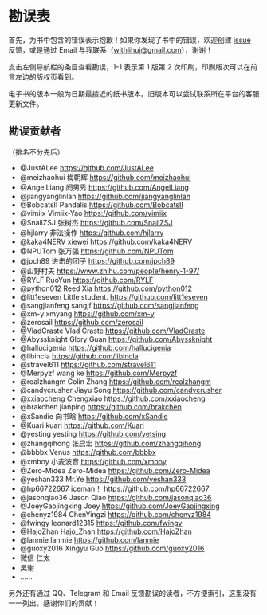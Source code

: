 # 勘误表

首先，为书中包含的错误表示抱歉！如果你发现了书中的错误，欢迎创建 [issue](https://github.com/greyli/helloflask/issues) 反馈，或是通过 Email 与我联系（withlihui@gmail.com），谢谢！

点击左侧导航栏的条目查看勘误，1-1 表示第 1 版第 2 次印刷，印刷版次可以在前言左边的版权页看到。

电子书的版本一般为日期最接近的纸书版本。旧版本可以尝试联系所在平台的客服更新文件。


## 勘误贡献者

（排名不分先后）

* @JustALee <https://github.com/JustALee>
* @meizhaohui 梅朝辉 <https://github.com/meizhaohui>
* @AngelLiang 阏男秀 <https://github.com/AngelLiang>
* @jiangyanglinlan <https://github.com/jiangyanglinlan>
* @BobcatsII Pandalis <https://github.com/BobcatsII>
* @vimiix Vimiix-Yao <https://github.com/vimiix>
* @SnailZSJ 张树杰 <https://github.com/SnailZSJ>
* @hjlarry 非法操作 <https://github.com/hjlarry>
* @kaka4NERV xiewei <https://github.com/kaka4NERV>
* @NPUTom 张万强 <https://github.com/NPUTom>
* @jpch89 进击的团子 <https://github.com/jpch89>
* @山野村夫 <https://www.zhihu.com/people/henry-1-97/>
* @RYLF RuoYun <https://github.com/RYLF>
* @python012 Reed Xia <https://github.com/python012>
* @litt1eseven Little student. <https://github.com/litt1eseven>
* @sangjianfeng sangjf <https://github.com/sangjianfeng>
* @xm-y xmyang <https://github.com/xm-y>
* @zerosail <https://github.com/zerosail>
* @VladCraste Vlad Craste <https://github.com/VladCraste>
* @Abyssknight Glory Guan <https://github.com/Abyssknight>
* @hallucigenia <https://github.com/hallucigenia>
* @libincla <https://github.com/libincla>
* @stravel611 <https://github.com/stravel611>
* @Merpyzf wang ke <https://github.com/Merpyzf>
* @realzhangm Colin Zhang <https://github.com/realzhangm>
* @candycrusher Jiayu Song <https://github.com/candycrusher>
* @xxiaocheng Chengxiao <https://github.com/xxiaocheng>
* @brakchen jianping <https://github.com/brakchen>
* @xSandie 向书晗 <https://github.com/xSandie>
* @Kuari kuari <https://github.com/Kuari>
* @yesting yesting <https://github.com/yetsing>
* @zhangqihong 张启宏 <https://github.com/zhangqihong>
* @bbbbx Venus <https://github.com/bbbbx>
* @xmboy 小麦波音 <https://github.com/xmboy>
* @Zero-Midea Zero-Midea <https://github.com/Zero-Midea>
* @yeshan333 Mr.Ye <https://github.com/yeshan333>
* @hp66722667 iceman！ <https://github.com/hp66722667>
* @jasonqiao36 Jason Qiao <https://github.com/jasonqiao36>
* @JoeyGaojingxing Joey <https://github.com/JoeyGaojingxing>
* @chenyz1984 ChenYingzi <https://github.com/chenyz1984> 
* @fwingy leonard12315 <https://github.com/fwingy> 
* @HajoZhan Hajo_Zhan <https://github.com/HajoZhan>
* @lanmie lanmie <https://github.com/lanmie>
* @guoxy2016 Xingyu Guo <https://github.com/guoxy2016> 
* 微信 仁太
* 吴谢
* ……

另外还有通过 QQ、Telegram 和 Email 反馈勘误的读者，不方便索引，这里没有一一列出。感谢你们的贡献！

